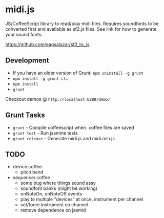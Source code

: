 midi.js
=======
JS/CoffeeScript library to read/play midi files.  Requires soundfonts to be converted
first and available as sf2.js files.  See link for how to generate your sound fonts:

https://github.com/eagsalazar/sf2_to_js

Development
-----------

- If you have an older version of Grunt: `npm uninstall -g grunt`
- `npm install -g grunt-cli`
- `npm install`
- `grunt`

Checkout demos @ `http://localhost:6888/demo/`

Grunt Tasks
-----------

- `grunt` - Compile coffeescript when .coffee files are saved
- `grunt test` - Run jasmine tests
- `grunt release` - Generate midi.js and midi.min.js

TODO
-----------

- device.coffee
  - pitch bend
- sequencer.coffee
  - some bug where things sound assy
  - soundfont banks (might be working)
  - onNoteOn, onNoteOff events
  - play to multiple "devices" at once, instrument per channel
  - set/force instrument on channel
  - remove dependence on jasmid


